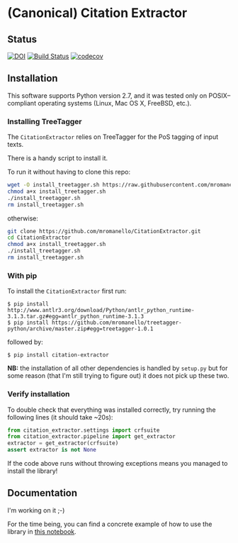 # (Canonical) Citation Extractor

## Status

[![DOI](https://zenodo.org/badge/DOI/10.5281/zenodo.35470.svg)](https://doi.org/10.5281/zenodo.35470)
[![Build Status](https://travis-ci.org/mromanello/CitationExtractor.svg?branch=ml-matcher)](https://travis-ci.org/mromanello/CitationExtractor)
[![codecov](https://codecov.io/gh/mromanello/CitationExtractor/branch/ml-matcher/graph/badge.svg)](https://codecov.io/gh/mromanello/CitationExtractor/branch/ml-matcher)

## Installation

This software supports Python version 2.7, and it was tested only on POSIX–compliant operating systems (Linux, Mac OS X, FreeBSD, etc.).

### Installing TreeTagger

The `CitationExtractor` relies on TreeTagger for the PoS tagging of input texts.

There is a handy script to install it.

To run it without having to clone this repo:

```bash
wget -O install_treetagger.sh https://raw.githubusercontent.com/mromanello/CitationExtractor/master/install_treetagger.sh
chmod a+x install_treetagger.sh
./install_treetagger.sh
rm install_treetagger.sh
```

otherwise:

```bash
git clone https://github.com/mromanello/CitationExtractor.git
cd CitationExtractor
chmod a+x install_treetagger.sh
./install_treetagger.sh
rm install_treetagger.sh
```


### With pip

To install the `CitationExtractor` first run:

    $ pip install http://www.antlr3.org/download/Python/antlr_python_runtime-3.1.3.tar.gz#egg=antlr_python_runtime-3.1.3
    $ pip install https://github.com/mromanello/treetagger-python/archive/master.zip#egg=treetagger-1.0.1

followed by:

    $ pip install citation-extractor

**NB:** the installation of all other dependencies is handled by `setup.py` but for some reason
(that I'm still trying to figure out) it does not pick up these two.

### Verify installation

To double check that everything was installed correctly, try running the following lines (it should take ~20s):

```python
from citation_extractor.settings import crfsuite
from citation_extractor.pipeline import get_extractor
extractor = get_extractor(crfsuite)
assert extractor is not None
```

If the code above runs without throwing exceptions means you managed to install the library!

## Documentation

I'm working on it ;-)

For the time being, you can find a concrete example of how to use the library in [this notebook](https://gist.github.com/mromanello/3d29add74a33da6629509742fe738ca1).
